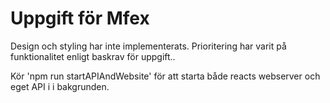 # Uppgift för Mfex

Design och styling har inte implementerats. Prioritering har varit på funktionalitet enligt baskrav för uppgift..

Kör 'npm run startAPIAndWebsite' för att starta både reacts webserver och eget API i i bakgrunden.